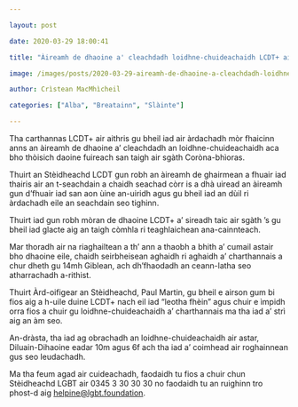 ```yaml
---

layout: post

date: 2020-03-29 18:00:41

title: "Àireamh de dhaoine a' cleachdadh loidhne-chuideachaidh LCDT+ air àrdachadh air sgàth Coròna-bhìoras"

image: /images/posts/2020-03-29-aireamh-de-dhaoine-a-cleachdadh-loidhne-chuideachaidh-lcdt-air-ardachadh-air-sgath-corona-bhioras-scaled.webp

author: Crìstean MacMhìcheil

categories: ["Alba", "Breatainn", "Slàinte"]

---
```


Tha carthannas LCDT+ air aithris gu bheil iad air àrdachadh mòr fhaicinn anns an àireamh de dhaoine a’ cleachdadh an loidhne-chuideachaidh aca bho thòisich daoine fuireach san taigh air sgàth Coròna-bhìoras.

Thuirt an Stèidheachd LCDT gun robh an àireamh de ghairmean a fhuair iad thairis air an t-seachdain a chaidh seachad còrr is a dhà uiread an àireamh gun d’fhuair iad san aon ùine an-uiridh agus gu bheil iad an dùil ri àrdachadh eile an seachdain seo tighinn.

Thuirt iad gun robh mòran de dhaoine LCDT+ a’ sireadh taic air sgàth ’s gu bheil iad glacte aig an taigh còmhla ri teaghlaichean ana-cainnteach.

Mar thoradh air na riaghailtean a th’ ann a thaobh a bhith a’ cumail astair bho dhaoine eile, chaidh seirbheisean aghaidh ri aghaidh a’ charthannais a chur dheth gu 14mh Giblean, ach dh’fhaodadh an ceann-latha seo atharrachadh a-rithist.

Thuirt Àrd-oifigear an Stèidheachd, Paul Martin, gu bheil e airson gum bi fios aig a h-uile duine LCDT+ nach eil iad “leotha fhèin” agus chuir e ìmpidh orra fios a chuir gu loidhne-chuideachaidh a’ charthannais ma tha iad a’ strì aig an àm seo.

An-dràsta, tha iad ag obrachadh an loidhne-chuideachaidh air astar, Diluain-Dihaoine eadar 10m agus 6f ach tha iad a’ coimhead air roghainnean gus seo leudachadh.

Ma tha feum agad air cuideachadh, faodaidh tu fios a chuir chun Stèidheachd LGBT air 0345 3 30 30 30 no faodaidh tu an ruighinn tro phost-d aig helpine@lgbt.foundation.
